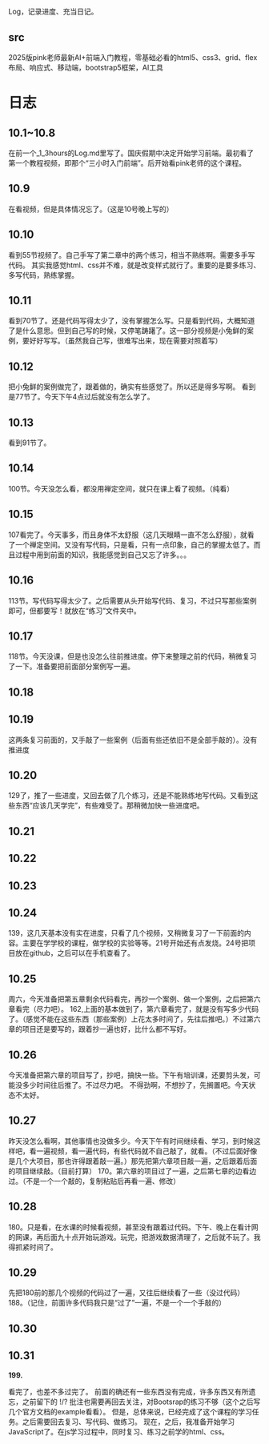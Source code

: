 # 
Log，记录进度、充当日记。
## src
2025版pink老师最新AI+前端入门教程，零基础必看的html5、css3、grid、flex布局、响应式、移动端，bootstrap5框架，AI工具

# 日志
## 10.1~10.8
在前一个_1_3hours的Log.md里写了。国庆假期中决定开始学习前端。最初看了第一个教程视频，即那个“三小时入门前端”。后开始看pink老师的这个课程。
## 10.9
在看视频，但是具体情况忘了。（这是10号晚上写的）
## 10.10
看到55节视频了。自己手写了第二章中的两个练习，相当不熟练啊。需要多手写代码。
其实我感觉html、css并不难，就是改变样式就行了。重要的是要多练习、多写代码，熟练掌握。
## 10.11
看到70节了。还是代码写得太少了，没有掌握怎么写。只是看到代码，大概知道了是什么意思。但到自己写的时候，又停笔踌躇了。这一部分视频是小兔鲜的案例，要好好写写。（虽然我自己写，很难写出来，现在需要对照着写）
## 10.12
把小兔鲜的案例做完了，跟着做的，确实有些感觉了。所以还是得多写啊。
看到是77节了。今天下午4点过后就没有怎么学了。
## 10.13
看到91节了。
## 10.14
100节。今天没怎么看，都没用禅定空间，就只在课上看了视频。（纯看）
## 10.15
107看完了。今天事多，而且身体不太舒服（这几天眼睛一直不怎么舒服），就看了一个禅定空间。又没有写代码，只是看，只有一点印象，自己的掌握太低了。而且过程中用到前面的知识，我能感觉到自己又忘了许多。。。
## 10.16
113节。写代码写得太少了。之后需要从头开始写代码、复习，不过只写那些案例即可，但都要写！就放在“练习”文件夹中。
## 10.17
118节。今天没课，但是也没怎么往前推进度。停下来整理之前的代码，稍微复习了一下。准备要把前面部分案例写一遍。
## 10.18
## 10.19
这两条复习前面的，又手敲了一些案例（后面有些还依旧不是全部手敲的）。没有推进度
## 10.20
129了，推了一些进度，又回去做了几个练习，还是不能熟练地写代码。又看到这些东西“应该几天学完”，有些难受了。那稍微加快一些进度吧。
## 10.21
## 10.22
## 10.23
## 10.24
139，这几天基本没有实在进度，只看了几个视频，又稍微复习了一下前面的内容。主要在学学校的课程，做学校的实验等等。21号开始还有点发烧。24号把项目放在github，之后可以在手机查看了。
## 10.25
周六，今天准备把第五章剩余代码看完，再抄一个案例、做一个案例，之后把第六章看完（尽力吧）。
162,上面的基本做到了，第六章看完了，就是没有写多少代码了。（感觉不能在这些东西（那些案例）上花太多时间了，先往后推吧。）不过第六章的项目还是要写的，跟着抄一遍也好，比什么都不写好。
## 10.26
今天准备把第六章的项目写了，抄吧，搞快一些。下午有培训课，还要剪头发，可能没多少时间往后推了。不过尽力吧。
不得劲啊，不想抄了，先搁置吧。今天状态不太好。
## 10.27
昨天没怎么看啊，其他事情也没做多少。今天下午有时间继续看、学习，到时候这样吧，看一遍视频，看一遍代码，有些代码就不自己敲了，就看。（不过后面好像是几个大项目，那也许得跟着敲一遍。）那先把第六章项目敲一遍，之后跟着后面的项目继续敲。（目前打算）
170。第六章的项目过了一遍，之后第七章的边看边过。（不是一个一个敲的，复制粘贴后再看一遍、修改）
## 10.28
180。只是看，在水课的时候看视频，甚至没有跟着过代码。下午、晚上在看计网的网课，再后面九十点开始玩游戏。玩完，把游戏数据清理了，之后就不玩了。我得抓紧时间了。
## 10.29
先把180前的那几个视频的代码过了一遍，又往后继续看了一些（没过代码）
188。（记住，前面许多代码我只是“过了”一遍，不是一个一个手敲的）
## 10.30
## 10.31

**199.**

看完了，也差不多过完了。
前面的确还有一些东西没有完成，许多东西又有所遗忘，之前留下的 !/? 批注也需要再回去关注，对Bootsrap的练习不够（这个之后写几个官方文档的example看看）。
但是，总体来说，已经完成了这个课程的学习任务。之后需要回去复习、写代码、做练习。
现在，之后，我准备开始学习JavaScript了。在js学习过程中，同时复习、练习之前学的html、css。